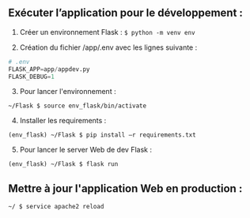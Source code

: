 
## Exécuter l’application pour le développement :

1. Créer un environnement Flask : 
`$ python -m venv env`

2. Création du fichier /app/.env avec les lignes suivante :
```py
# .env
FLASK_APP=app/appdev.py
FLASK_DEBUG=1
```

3. Pour lancer l'environnement :  
```shell
~/Flask $ source env_flask/bin/activate
```

4. Installer les requirements : 
```shell
(env_flask) ~/Flask $ pip install –r requirements.txt
```

5. Pour lancer le server Web de dev Flask :
```
(env_flask) ~/Flask $ flask run
```

## Mettre à jour l'application Web en production :
```shell
~/ $ service apache2 reload
```
